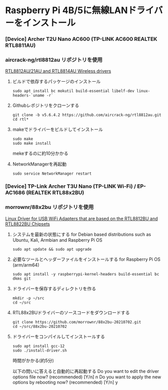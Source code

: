 # Raspberry Pi 4B/5に無線LANドライバーをインストール

### [Device] Archer T2U Nano AC600 (TP-LINK AC600 REALTEK RTL8811AU)

### **aircrack-ng/rtl8812au リポジトリを使用**

[RTL8812AU/21AU and RTL8814AU Wireless drivers](https://github.com/aircrack-ng/rtl8812au)

1. ビルドで依存するパッケージのインストール
   
   ```
   sudo apt install bc mokutil build-essential libelf-dev linux-headers-`uname -r` 
   ```

2. Githubレポジトリをクローンする
   
   ```
   git clone -b v5.6.4.2 https://github.com/aircrack-ng/rtl8812au.git
   cd rtl*
   ```

3. makeでドライバーをビルドしてインストール
   
   ```
   sudo make
   sudo make install
   ```
   
   mekeするのに約10分かかる

4. NetworkManagerを再起動
   
   ```
   sudo service NetworkManager restart
   ```

### 

### [Device] TP-Link Archer T3U Nano (TP-LINK Wi-Fi) / EP-AC1686 (REALTEK RTL88x2BU)

### morrownr/88x2bu リポジトリを使用

[Linux Driver for USB WiFi Adapters that are based on the RTL8812BU and RTL8822BU Chipsets](https://github.com/morrownr/88x2bu-20210702)

1. システムを最新の状態にする
   for Debian based distributions such as Ubuntu, Kali, Armbian and Raspberry Pi OS
   
   ```
   sudo apt update && sudo apt upgrade
   ```

2. 必要なツールとヘッダーファイルをインストールする
   for Raspberry Pi OS (arm/arm64)
   
   ```
   sudo apt install -y raspberrypi-kernel-headers build-essential bc dkms git
   ```

3. ドライバーを保存するディレクトリを作る
   
   ```
   mkdir -p ~/src
   cd ~/src
   ```

4. RTL88x2BUドライバーのソースコードをダウンロードする
   
   ```
   git clone https://github.com/morrownr/88x2bu-20210702.git
   cd ~/src/88x2bu-20210702
   ```

5. ドライバーをコンパイルしてインストールする
   
   ```
   sudo apt install gcc-12
   sudo ./install-driver.sh
   ```
   
   時間がかかる(約5分)
   
   以下の問いに答えると自動的に再起動する
   Do you want to edit the driver options file now? (recommended) [Y/n] n
   Do you want to apply the new options by rebooting now? (recommended) [Y/n] y
